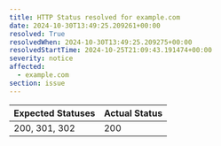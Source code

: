 ```yaml
---
title: HTTP Status resolved for example.com
date: 2024-10-30T13:49:25.209261+00:00
resolved: True
resolvedWhen: 2024-10-30T13:49:25.209275+00:00
resolvedStartTime: 2024-10-25T21:09:43.191474+00:00
severity: notice
affected:
  - example.com
section: issue
---
```


| Expected Statuses | Actual Status  |
|-------------------|----------------|
| 200, 301, 302 | 200 |
